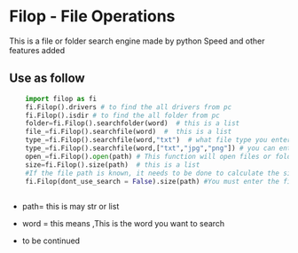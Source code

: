 Filop - File Operations
====================

This is a file or folder search engine made by python
Speed and other features added

Use as follow
-------

```python
    import filop as fi
    fi.Filop().drivers # to find the all drivers from pc
    fi.Filop().isdir # to find the all folder from pc
    folder=fi.Filop().searchfolder(word)  # this is a list
    file_=fi.Filop().searchfile(word)  #  this is a list
    type_=fi.Filop().searchfile(word,"txt")  # what file type you enter, it will give you these types
    type_=fi.Filop().searchfile(word,["txt","jpg","png"]) # you can enter like this
    open_=fi.Filop().open(path) # This function will open files or folders
    size=fi.Filop().size(path)  # this is a list
    #If the file path is known, it needs to be done to calculate the size faster
    fi.Filop(dont_use_search = False).size(path) #You must enter the file path,if path is list,they will all open
                                                  
```
    
                                                  
- path= this is may str or list
- word = this means ,This is the word you want to search

- to be continued
